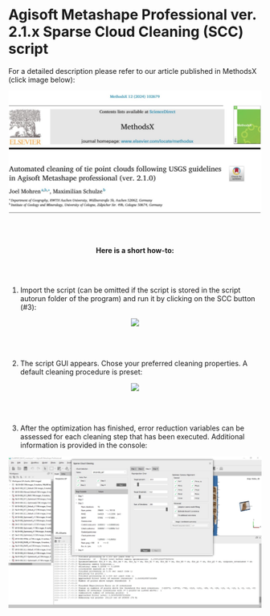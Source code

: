 # Agisoft Metashape Professional ver. 2.1.x Sparse Cloud Cleaning (SCC) script


For a detailed description please refer to our article published in MethodsX (click image below):

<div align="center">

<a href="https://methods-x.com/article/S2215-0161(24)00133-X/fulltext">
       <img src="/images/Title.JPG" width="600px"</img> 
</a>

</div>

<br/><br/>

<div align="center" style="font-weight:bold">
Here is a short how-to: 
</div>

<br/><br/>


 1. Import the script (can be omitted if the script is stored in the script autorun folder of the program) and run it by clicking on the SCC button (#3):


<div align="center">
    <img src="/images/Upload_ScriptAI-01.jpg" width="800px"</img> 
</div>

<br/><br/>


2. The script GUI appears. Chose your preferred cleaning properties. A default cleaning procedure is preset:

<div align="center">
    <img src="/images/Main_GUIAI-01.jpg" width="800px"</img> 
</div>

<br/><br/>


3. After the optimization has finished, error reduction variables can be assessed for each cleaning step that has been executed. Additional information is provided in the console:

<div align="center">
    <img src="/images/Finished.JPG" width="800px"</img> 
</div>


